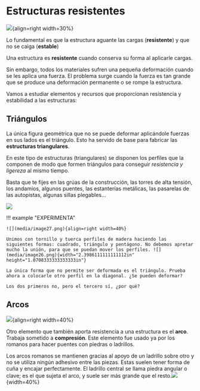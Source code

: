 # Estructuras resistentes

![](../media/image24.png){align=right width=30%}

Lo fundamental es que la estructura aguante las cargas (**resistente**)
y que no se caiga (**estable**)

Una estructura es **resistente** cuando conserva su forma al aplicarle
cargas.

Sin embargo, todos los materiales sufren una pequeña deformación cuando
se les aplica una fuerza. El problema surge cuando la fuerza es tan
grande que se produce una deformación permanente o se rompe la
estructura.

Vamos a estudiar elementos y recursos que proporcionan resistencia y
estabilidad a las estructuras:

## Triángulos

La única figura geométrica que no se puede deformar aplicándole fuerzas
en sus lados es el triángulo. Esto ha servido de base para fabricar las
**estructuras triangulares**.

En este tipo de estructuras (triangulares) se disponen los perfiles que
la componen de modo que formen triángulos para conseguir _resistencia y
ligereza_ al mismo tiempo.

Basta que te fijes en las grúas de la construcción, las torres de alta
tensión, los andamios, algunos puentes, las estanterías metálicas, las
pasarelas de las autopistas, algunas sillas plegables\...

![](../media/image25.png)

!!! example "EXPERIMENTA"

    ![](media/image27.png){align=right width=40%}
    
    Unimos con tornillo y tuerca perfiles de madera haciendo las siguientes formas: cuadrado, triángulo y pentágono. No debemos apretar mucho la unión, para que se puedan mover los perfiles. ![](media/image26.png){width="2.3986111111111112in" height="1.0708333333333333in"}

    La única forma que no permite ser deformada es el triángulo. Prueba ahora a colocarle otro perfil en la diagonal. ¿Se pueden deformar?

    Los dos primeros no, pero el tercero sí, ¿por qué?

## Arcos

![](../media/image28.png){align=right width=40%}

Otro elemento que también aporta resistencia a una estructura es el
**arco**. Trabaja sometido a **compresión**. Este elemento fue usado ya
por los romanos para hacer puentes con piedras o ladrillos.

Los arcos romanos se mantienen gracias al apoyo de un ladrillo sobre
otro y no se utiliza ningún adhesivo entre las piezas. Estas suelen
tener forma de cuña y encajar perfectamente. El ladrillo central se
llama piedra angular o clave; es el que sujeta el arco, y suele ser más
grande que el resto.![](../media/image29.png){width=40%}

